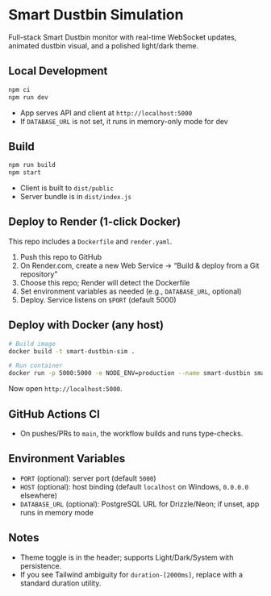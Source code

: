 # Smart Dustbin Simulation

Full-stack Smart Dustbin monitor with real-time WebSocket updates, animated dustbin visual, and a polished light/dark theme.

## Local Development

```bash
npm ci
npm run dev
```

- App serves API and client at `http://localhost:5000`
- If `DATABASE_URL` is not set, it runs in memory-only mode for dev

## Build

```bash
npm run build
npm start
```

- Client is built to `dist/public`
- Server bundle is in `dist/index.js`

## Deploy to Render (1-click Docker)

This repo includes a `Dockerfile` and `render.yaml`.

1. Push this repo to GitHub
2. On Render.com, create a new Web Service → “Build & deploy from a Git repository”
3. Choose this repo; Render will detect the Dockerfile
4. Set environment variables as needed (e.g., `DATABASE_URL`, optional)
5. Deploy. Service listens on `$PORT` (default 5000)

## Deploy with Docker (any host)

```bash
# Build image
docker build -t smart-dustbin-sim .

# Run container
docker run -p 5000:5000 -e NODE_ENV=production --name smart-dustbin smart-dustbin-sim
```

Now open `http://localhost:5000`.

## GitHub Actions CI

- On pushes/PRs to `main`, the workflow builds and runs type-checks.

## Environment Variables

- `PORT` (optional): server port (default `5000`)
- `HOST` (optional): host binding (default `localhost` on Windows, `0.0.0.0` elsewhere)
- `DATABASE_URL` (optional): PostgreSQL URL for Drizzle/Neon; if unset, app runs in memory mode

## Notes

- Theme toggle is in the header; supports Light/Dark/System with persistence.
- If you see Tailwind ambiguity for `duration-[2000ms]`, replace with a standard duration utility.
